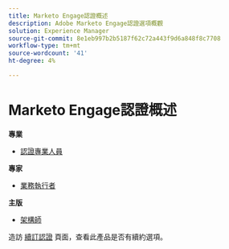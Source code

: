 ```yaml
---
title: Marketo Engage認證概述
description: Adobe Marketo Engage認證選項概觀
solution: Experience Manager
source-git-commit: 8e1eb997b2b5187f62c72a443f9d6a848f8c7708
workflow-type: tm+mt
source-wordcount: '41'
ht-degree: 4%

---
```


# Marketo Engage認證概述

**專業**

* [認證專業人員](/help/certifications/ame/ame-p.md) <!--AD0-E555-->

**專家**

* [業務執行者](/help/certifications/ame/ame-e-business.md) <!--AD0-E559-->

**主版**

* [架構師](/help/certifications/ame/ame-m-architect.md) <!--AD0-E556-->

造訪 [續訂認證](/help/certifications/renew.md) 頁面，查看此產品是否有續約選項。
